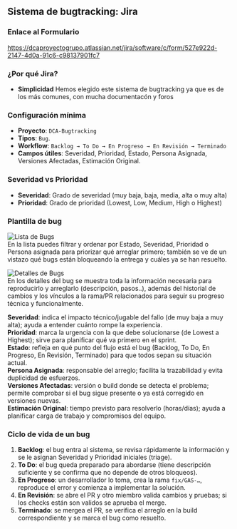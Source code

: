 ## Sistema de bugtracking: **Jira**

### Enlace al Formulario
https://dcaproyectogrupo.atlassian.net/jira/software/c/form/527e922d-2147-4d0a-91c6-c98137901fc7

### ¿Por qué Jira?
- **Simplicidad** Hemos elegido este sistema de bugtracking ya que es de los más comunes, con mucha documentacón y foros

### Configuración mínima
- **Proyecto**: `DCA-Bugtracking`
- **Tipos**: `Bug`.
- **Workflow**: `Backlog → To Do → En Progreso → En Revisión → Terminado`
- **Campos útiles**: Severidad, Prioridad, Estado, Persona Asignada, Versiones Afectadas, Estimación Original.

### Severidad vs Prioridad
- **Severidad**: Grado de severidad (muy baja, baja, media, alta o muy alta)
- **Prioridad**: Grado de prioridad (Lowest, Low, Medium, High o Highest)

### Plantilla de bug
![Lista de Bugs](docs/img/ListaBugs.png)  
En la lista puedes filtrar y ordenar por Estado, Severidad, Prioridad o Persona asignada para priorizar qué arreglar primero; también se ve de un vistazo qué bugs están bloqueando la entrega y cuáles ya se han resuelto.

![Detalles de Bugs](docs/img/DetallesBugs.png)  
En los detalles del bug se muestra toda la información necesaria para reproducirlo y arreglarlo (descripción, pasos..), además del historial de cambios y los vínculos a la rama/PR relacionados para seguir su progreso técnica y funcionalmente.

**Severidad**: indica el impacto técnico/jugable del fallo (de muy baja a muy alta); ayuda a entender cuánto rompe la experiencia.  
**Prioridad**: marca la urgencia con la que debe solucionarse (de Lowest a Highest); sirve para planificar qué va primero en el sprint.  
**Estado**: refleja en qué punto del flujo está el bug (Backlog, To Do, En Progreso, En Revisión, Terminado) para que todos sepan su situación actual.  
**Persona Asignada**: responsable del arreglo; facilita la trazabilidad y evita duplicidad de esfuerzos.  
**Versiones Afectadas**: versión o build donde se detecta el problema; permite comprobar si el bug sigue presente o ya está corregido en versiones nuevas.  
**Estimación Original**: tiempo previsto para resolverlo (horas/días); ayuda a planificar carga de trabajo y compromisos del equipo.

### Ciclo de vida de un bug
1. **Backlog**: el bug entra al sistema, se revisa rápidamente la información y se le asignan Severidad y Prioridad iniciales (triage).  
2. **To Do**: el bug queda preparado para abordarse (tiene descripción suficiente y se confirma que no depende de otros bloqueos).  
3. **En Progreso**: un desarrollador lo toma, crea la rama `fix/GAS-…`, reproduce el error y comienza a implementar la solución.  
4. **En Revisión**: se abre el PR y otro miembro valida cambios y pruebas; si los checks están son validos se aprueba el merge.  
5. **Terminado**: se mergea el PR, se verifica el arreglo en la build correspondiente y se marca el bug como resuelto.
